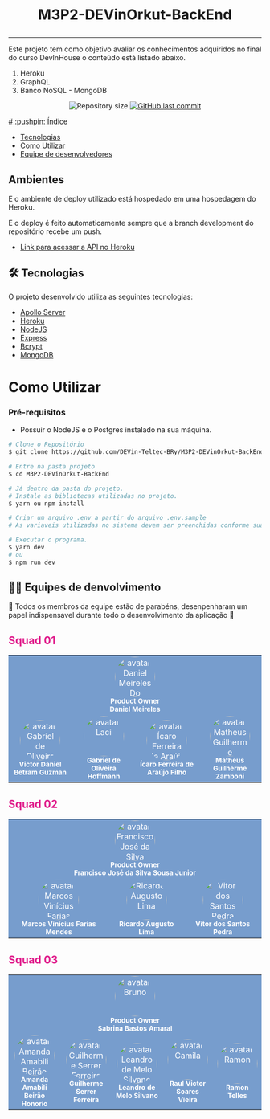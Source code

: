 <h1 align="center">
   <p>M3P2-DEVinOrkut-BackEnd</p>
</h1>

---

Este projeto tem como objetivo avaliar os conhecimentos adquiridos no final do curso DevInHouse o conteúdo está listado abaixo.

1. Heroku
2. GraphQL
3. Banco NoSQL - MongoDB

<p align="center">
  <img alt="Repository size" src="https://img.shields.io/github/languages/code-size/DEVin-Teltec-BRy/M3P2-DEVinOrkut-BackEnd?color=0080000label=repo%20size">
  <a href="https://github.com/DEVin-Teltec-BRy/M3P2-DEVinOrkut-BackEnd/commits/main">
    <img alt="GitHub last commit" src="https://img.shields.io/github/last-commit/DEVin-Teltec-BRy/M3P2-DEVinOrkut-BackEnd?color=0080000">
</p>
# :pushpin: Índice

-   [Tecnologias](#tech)
-   [Como Utilizar](#settings)
-   [Equipe de desenvolvedores](#equipes)

<a id="tech"></a>

## Ambientes

E o ambiente de deploy utilizado está hospedado em uma hospedagem do Heroku.

E o deploy é feito automaticamente sempre que a branch development do repositório recebe um push.

-   [Link para acessar a API no Heroku](https://devin-orkut-graphql.herokuapp.com/)

## 🛠 Tecnologias

O projeto desenvolvido utiliza as seguintes tecnologias:

-   [Apollo Server](https://www.apollographql.com/)
-   [Heroku](https://www.heroku.com)
-   [NodeJS](https://nodejs.org/en/)
-   [Express](https://expressjs.com/)
-   [Bcrypt](https://github.com/kelektiv/node.bcrypt.js/)
-   [MongoDB](https://www.mongodb.com/)

<a id="settings"></a>

# Como Utilizar

### **Pré-requisitos**

-   Possuir o NodeJS e o Postgres instalado na sua máquina.

```bash
# Clone o Repositório
$ git clone https://github.com/DEVin-Teltec-BRy/M3P2-DEVinOrkut-BackEnd.git
```

```bash
# Entre na pasta projeto
$ cd M3P2-DEVinOrkut-BackEnd
```

```bash
# Já dentro da pasta do projeto.
# Instale as bibliotecas utilizadas no projeto.
$ yarn ou npm install
```

```bash
# Criar um arquivo .env a partir do arquivo .env.sample
# As variaveis utilizadas no sistema devem ser preenchidas conforme suas configurações locais
```

```bash
# Executar o programa.
$ yarn dev
# ou
$ npm run dev
```

## 👨‍💻 Equipes de denvolvimento

<a id="equipes"></a>

💜 Todos os membros da equipe estão de parabéns, desenpenharam um papel indispensavel durante todo o desenvolvimento da aplicação 👏

<h2 style="color:#E01C8B">Squad 01</h2>

<table>
    <tr>
        <td colspan="4" align="center" style="background-color: #779DCD; color: white;">
         <img style="border-radius: 50%;" src="https://avatars.githubusercontent.com/meirelesdev" width="80px;" alt="avatar Daniel Meireles Do Nascimento"/><br />
         <sub><b>Product Owner</b></sub>
         <br/>
         <sub><b>Daniel Meireles</b></sub>
      </td>
    </tr>
   <tr style="background-color: #779DCD; color: white;">
      <td align="center">
         <img style="border-radius: 50%;" src="https://avatars.githubusercontent.com/VictorD19" width="80px;" alt="avatar Gabriel de Oliveira Hoffmann"/><br />
         <sub><b>Victor Daniel Betram Guzman</b></sub>
         <br/>
      </td>
      <td align="center">
         <img style="border-radius: 50%;" src="https://avatars.githubusercontent.com/Hoffmann16" width="80px;" alt="avatar Laci"/><br />
         <sub><b>Gabriel de Oliveira Hoffmann</b></sub>
         <br/>
      </td>
      <td align="center">
         <img style="border-radius: 50%;" src="https://avatars.githubusercontent.com/icarofilho" width="80px;" alt="avatar Ícaro Ferreira de Araújo Filho"/><br />
         <sub><b>Ícaro Ferreira de Araújo Filho</b></sub>
         <br/>
      </td>
      <td align="center">
         <img style="border-radius: 50%;" src="https://avatars.githubusercontent.com/mgzamboni" width="80px;" alt="avatar Matheus Guilherme Zamboni"/><br />
         <sub><b>Matheus Guilherme Zamboni</b></sub>
         <br/>
      </td>
   </tr>
</table>
<h2 style="color:#E01C8B">Squad 02</h2>
<table>
    <tr>
     <td colspan="3"align="center" style="background-color: #779DCD; color: white;">
         <img style="border-radius: 50%;" src="https://avatars.githubusercontent.com/chicodevbr" width="80px;" alt="avatar Francisco José da Silva Sousa Junior"/><br />
         <sub><b>Product Owner</b></sub>
         <br/>
         <sub><b>Francisco José da Silva Sousa Junior</b></sub>
         <br/>
      </td>
    </tr>
   <tr style="background-color: #779DCD; color: white;">
      <td align="center">
         <img style="border-radius: 50%;" src="https://avatars.githubusercontent.com/Marcos-Mendess" width="80px;" alt="avatar Marcos Vinícius Farias Mendes"/><br />
         <sub><b>Marcos Vinícius Farias Mendes</b></sub>
         <br/>
      </td>
      <td align="center">
         <img style="border-radius: 50%;" src="https://avatars.githubusercontent.com/RicardoAugusto1986" width="80px;" alt="Ricardo Augusto Lima"/><br />
         <sub><b>Ricardo Augusto Lima</b></sub>
         <br/>
      </td>
      <td align="center">
         <img style="border-radius: 50%;" src="https://avatars.githubusercontent.com/DevVitorPedra" width="80px;" alt="Vitor dos Santos Pedra"/><br />
         <sub><b>Vitor dos Santos Pedra</b></sub>
         <br/>
      </td>
   </tr>
</table>
<h2 style="color:#E01C8B">Squad 03</h2>
<table>
    <tr  style="background-color: #779DCD; color: white;">
        <td colspan="5" align="center">
         <img style="border-radius: 50%;" src="https://avatars.githubusercontent.com/sabrinamaral" width="80px;" alt="avatar Bruno"/><br />
         <sub><b>Product Owner</b></sub>
         <br/>
         <sub><b>Sabrina Bastos Amaral</b></sub>
         <br/>
      </td>
    </tr>
   <tr style="background-color: #779DCD; color: white;">
      <td align="center">
         <img style="border-radius: 50%;" src="https://avatars.githubusercontent.com/amandaamabili" width="80px;" alt="avatar Amanda Amabili Beirão Honorio"/><br />
         <sub><b>Amanda Amabili Beirão Honorio</b></sub>
         <br/>
      </td>
      <td align="center">
         <img style="border-radius: 50%;" src="https://avatars.githubusercontent.com/guicollab" width="80px;" alt="avatar Guilherme Serrer Ferreira"/><br />
         <sub><b>Guilherme Serrer Ferreira</b></sub>
         <br/>
      </td>
      <td align="center">
         <img style="border-radius: 50%;" src="https://avatars.githubusercontent.com/Lmsilvano" width="80px;" alt="avatar Leandro de Melo Silvano"/><br />
         <sub><b>Leandro de Melo Silvano</b></sub>
         <br/>
      </td>
      <td align="center">
         <img style="border-radius: 50%;" src="https://avatars.githubusercontent.com/raulvictorvieira" width="80px;" alt="avatar Camila"/><br />
         <sub><b>Raul Victor Soares Vieira</b></sub>
         <br/>
      </td>
      <td align="center">
         <img style="border-radius: 50%;" src="https://avatars.githubusercontent.com/rmyght" width="80px;" alt="avatar Ramon"/><br />
         <sub><b>Ramon Telles</b></sub>
         <br/>
      </td>	
   </tr>
</table>
